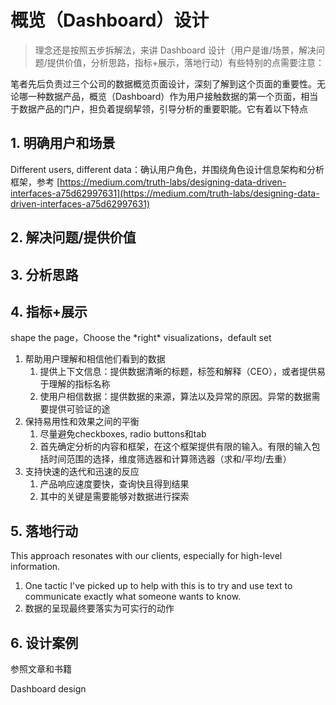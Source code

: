 # 概览（Dashboard）设计

> 理念还是按照五步拆解法，来讲 Dashboard 设计（用户是谁/场景，解决问题/提供价值，分析思路，指标+展示，落地行动）有些特别的点需要注意：

笔者先后负责过三个公司的数据概览页面设计，深刻了解到这个页面的重要性。无论哪一种数据产品，概览（Dashboard）作为用户接触数据的第一个页面，相当于数据产品的门户，担负着提纲挈领，引导分析的重要职能。它有着以下特点

>



## 1. 明确用户和场景

Different users, different data：确认用户角色，并围绕角色设计信息架构和分析框架，参考 [https://medium.com/truth-labs/designing-data-driven-interfaces-a75d62997631](https://medium.com/truth-labs/designing-data-driven-interfaces-a75d62997631)

## 2. 解决问题/提供价值

## 3. 分析思路

## 4. 指标+展示

shape the page，Choose the \*right\* visualizations，default set

1. 帮助用户理解和相信他们看到的数据
   1. 提供上下文信息：提供数据清晰的标题，标签和解释（CEO），或者提供易于理解的指标名称
   2. 使用户相信数据：提供数据的来源，算法以及异常的原因。异常的数据需要提供可验证的途
2. 保持易用性和效果之间的平衡
   1. 尽量避免checkboxes, radio buttons和tab
   2. 首先确定分析的内容和框架，在这个框架提供有限的输入。有限的输入包括时间范围的选择，维度筛选器和计算筛选器（求和/平均/去重）
3. 支持快速的迭代和迅速的反应
   1. 产品响应速度要快，查询快且得到结果
   2. 其中的关键是需要能够对数据进行探索

## 5. 落地行动

This approach resonates with our clients, especially for high-level information.

1. One tactic I've picked up to help with this is to try and use text to communicate exactly what someone wants to know.
2. 数据的呈现最终要落实为可实行的动作

## 6. 设计案例



参照文章和书籍

Dashboard design



